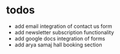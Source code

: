 # todos

- add email integration of contact us form
- add newsletter subscription functionality
- add google docs integration of forms
- add arya samaj hall booking section 
